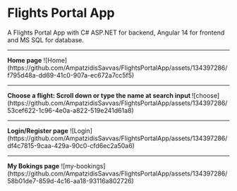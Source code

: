 # Flights Portal App
A Flights Portal App with C# ASP.NET for backend, Angular 14 for frontend and MS SQL for database.
<hr>
<b>Home page</b>
![Home](https://github.com/AmpatzidisSavvas/FlightsPortalApp/assets/134397286/f795d48a-dd69-41c0-907a-ec672a7cc5f5)

<hr>
<b>Choose a flight: Scroll down or type the name at search input </b>
![choose](https://github.com/AmpatzidisSavvas/FlightsPortalApp/assets/134397286/53cef622-1c96-4e0a-a822-519e241d61a8)
<hr>
<b>Login/Register page</b>
![Login](https://github.com/AmpatzidisSavvas/FlightsPortalApp/assets/134397286/df4c7815-9caa-429a-90c0-cfd6ec2a50a6)
<hr>
<b>My Bokings page</b>
![my-bookings](https://github.com/AmpatzidisSavvas/FlightsPortalApp/assets/134397286/58b01de7-859d-4c16-aa18-93116a802726)

